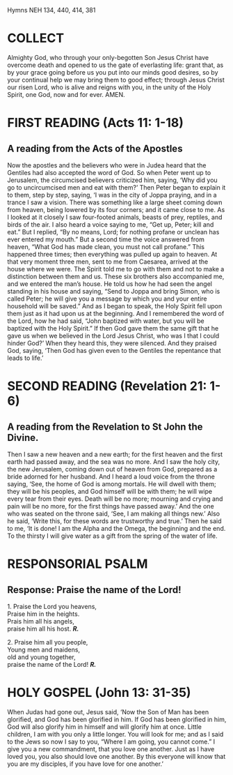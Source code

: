 Hymns NEH 134, 440, 414, 381

# COLLECT

Almighty God, who through your only-begotten Son Jesus Christ have overcome death and opened to us the gate of everlasting life: grant that, as by your grace going before us you put into our minds good desires, so by your continual help we may bring them to good effect; through Jesus Christ our risen Lord, who is alive and reigns with you, in the unity of the Holy Spirit, one God, now and for ever. AMEN.

# FIRST READING (Acts 11: 1-18)

## A reading from the Acts of the Apostles

Now the apostles and the believers who were in Judea heard that the Gentiles had also accepted the word of God. So when Peter went up to Jerusalem, the circumcised believers criticized him, saying, ‘Why did you go to uncircumcised men and eat with them?’ Then Peter began to explain it to them, step by step, saying, ‘I was in the city of Joppa praying, and in a trance I saw a vision. There was something like a large sheet coming down from heaven, being lowered by its four corners; and it came close to me. As I looked at it closely I saw four-footed animals, beasts of prey, reptiles, and birds of the air. I also heard a voice saying to me, “Get up, Peter; kill and eat.” But I replied, “By no means, Lord; for nothing profane or unclean has ever entered my mouth.” But a second time the voice answered from heaven, “What God has made clean, you must not call profane.” This happened three times; then everything was pulled up again to heaven. At that very moment three men, sent to me from Caesarea, arrived at the house where we were. The Spirit told me to go with them and not to make a distinction between them and us. These six brothers also accompanied me, and we entered the man’s house. He told us how he had seen the angel standing in his house and saying, “Send to Joppa and bring Simon, who is called Peter; he will give you a message by which you and your entire household will be saved.” And as I began to speak, the Holy Spirit fell upon them just as it had upon us at the beginning. And I remembered the word of the Lord, how he had said, “John baptized with water, but you will be baptized with the Holy Spirit.” If then God gave them the same gift that he gave us when we believed in the Lord Jesus Christ, who was I that I could hinder God?’ When they heard this, they were silenced. And they praised God, saying, ‘Then God has given even to the Gentiles the repentance that leads to life.’

# SECOND READING (Revelation 21: 1-6)

## A reading from the Revelation to St John the Divine.

Then I saw a new heaven and a new earth; for the first heaven and the first earth had passed away, and the sea was no more. And I saw the holy city, the new Jerusalem, coming down out of heaven from God, prepared as a bride adorned for her husband. And I heard a loud voice from the throne saying, ‘See, the home of God is among mortals. He will dwell with them; they will be his peoples, and God himself will be with them; he will wipe every tear from their eyes. Death will be no more; mourning and crying and pain will be no more, for the first things have passed away.’ And the one who was seated on the throne said, ‘See, I am making all things new.’ Also he said, ‘Write this, for these words are trustworthy and true.’ Then he said to me, ‘It is done! I am the Alpha and the Omega, the beginning and the end. To the thirsty I will give water as a gift from the spring of the water of life.

# RESPONSORIAL PSALM

## Response: Praise the name of the Lord!

1\. Praise the Lord you heavens,\
Praise him in the heights.\
Prais him all his angels,\
praise him all his host. ***R.***

2\. Praise him all you people,\
Young men and maidens,\
old and young together,\
praise the name of the Lord! ***R.***



# HOLY GOSPEL (John 13: 31-35)

When Judas had gone out, Jesus said, ‘Now the Son of Man has been glorified, and God has been glorified in him. If God has been glorified in him, God will also glorify him in himself and will glorify him at once. Little children, I am with you only a little longer. You will look for me; and as I said to the Jews so now I say to you, “Where I am going, you cannot come.” I give you a new commandment, that you love one another. Just as I have loved you, you also should love one another. By this everyone will know that you are my disciples, if you have love for one another.’
